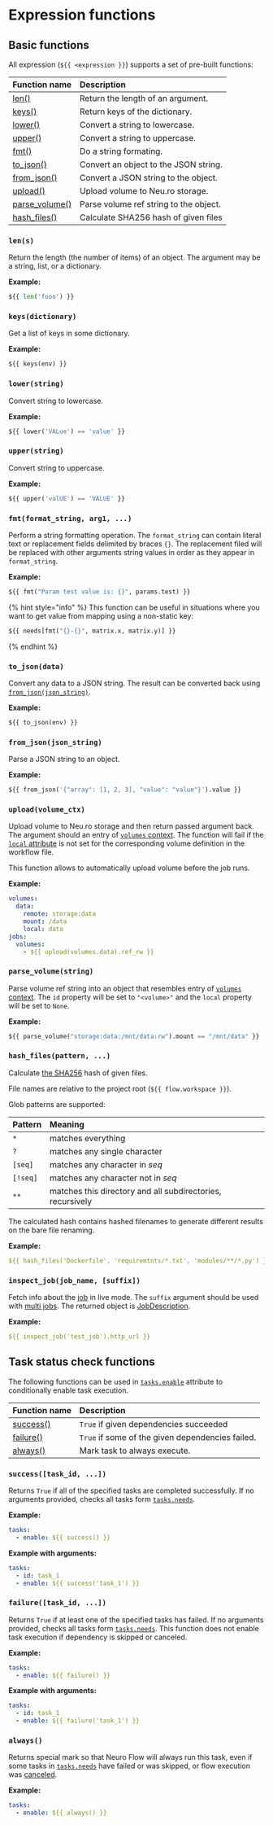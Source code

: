 # Expression functions

## Basic functions

All expression \(`${{ <expression }}`\) supports a set of pre-built functions:

| Function name | Description |
| :--- | :--- |
| [len\(\)](expression-functions.md#len-s) | Return the length of an argument. |
| [keys\(\)](expression-functions.md#keys-dictionary) | Return keys of the dictionary. |
| [lower\(\)](expression-functions.md#lower-string) | Convert a string to lowercase. |
| [upper\(\)](expression-functions.md#upper-string) | Convert a string to uppercase. |
| [fmt\(\)](expression-functions.md#fmt-format_string-arg-1) | Do a string formating. |
| [to\_json\(\)](expression-functions.md#to_json-data) | Convert an object to the JSON string. |
| [from\_json\(\)](expression-functions.md#from_json-json_string) | Convert a JSON string to the object. |
| [upload\(\)](expression-functions.md#upload-volume_ctx) | Upload volume to Neu.ro storage. |
| [parse\_volume\(\)](expression-functions.md#parse_volume-string) | Parse volume ref string to the object. |
| [hash\_files\(\)](expression-functions.md#hash_files-pattern) | Calculate SHA256 hash of given files |

### `len(s)`

Return the length \(the number of items\) of an object. The argument may be a string, list, or a dictionary.

**Example:**

```python
${{ len('fooo') }}
```

### `keys(dictionary)`

Get a list of keys in some dictionary.

**Example:**

```python
${{ keys(env) }}
```

### `lower(string)`

Convert string to lowercase.

**Example:**

```python
${{ lower('VALue') == 'value' }}
```

### `upper(string)`

Convert string to uppercase.

**Example:**

```python
${{ upper('valUE') == 'VALUE' }}
```

### `fmt(format_string, arg1, ...)`

Perform a string formatting operation. The `format_string` can contain literal text or replacement fields delimited by braces `{}`. The replacement filed will be replaced with other arguments string values in order as they appear in `format_string`.

**Example:**

```python
${{ fmt("Param test value is: {}", params.test) }}
```

{% hint style="info" %}
This function can be useful in situations where you want to get value from mapping using a non-static key:

```python
${{ needs[fmt("{}-{}", matrix.x, matrix.y)] }}
```
{% endhint %}

### `to_json(data)`

Convert any data to a JSON string. The result can be converted back using [`from_json(json_string)`](expression-functions.md#from_json-json_string).

**Example:**

```python
${{ to_json(env) }}
```

### `from_json(json_string)`

Parse a JSON string to an object.

**Example:**

```python
${{ from_json('{"array": [1, 2, 3], "value": "value"}').value }}
```

### `upload(volume_ctx)`

Upload volume to Neu.ro storage and then return passed argument back. The argument should an entry of [`volumes`  context](live-contexts.md#volumes-context). The function will fail if the [`local` attribute](live-workflow-syntax.md#volumes-less-than-volume-id-greater-than-local) is not set for the corresponding volume definition in the workflow file. 

This function allows to automatically upload volume before the job runs.

**Example:**

```yaml
volumes:
  data:
    remote: storage:data
    mount: /data
    local: data
jobs:
  volumes:
    - ${{ upload(volumes.data).ref_rw }}
```

### `parse_volume(string)`

Parse volume ref string into an object that resembles entry of [`volumes`  context](live-contexts.md#volumes-context). The `id` property will be set to `"<volume>"` and the `local` property will be set to `None`.

**Example:**

```python
${{ parse_volume("storage:data:/mnt/data:rw").mount == "/mnt/data" }}
```

### `hash_files(pattern, ...)`

Calculate [the SHA256](https://en.wikipedia.org/wiki/SHA-2) hash of given files.

File names are relative to the project root \(`${{ flow.workspace }}`\).

Glob patterns are supported:

| Pattern | Meaning |
| :--- | :--- |
| `*` | matches everything |
| `?` | matches any single character |
| `[seq]` | matches any character in _seq_ |
| `[!seq]` | matches any character not in _seq_ |
| `**` | matches this directory and all subdirectories, recursively |

The calculated hash contains hashed filenames to generate different results on the bare file renaming.

**Example:**

```yaml
${{ hash_files('Dockerfile', 'requiremtnts/*.txt', 'modules/**/*.py') }}
```

### `inspect_job(job_name, [suffix])`

Fetch info about the [job](live-workflow-syntax.md#jobs-job-id-env) in live mode. The `suffix` argument should be used with [multi jobs](live-workflow-syntax.md#jobs-less-than-job-id-greater-than-multi). The returned object is [JobDescription](https://neuro-sdk.readthedocs.io/en/latest/jobs_reference.html#jobdescription).

**Example:**

```yaml
${{ inspect_job('test_job').http_url }}
```

## Task status check functions

The following functions can be used in [`tasks.enable`](batch-workflow-syntax.md#tasks-enable) attribute to conditionally enable task execution.

| Function name | Description |
| :--- | :--- |
| [success\(\)](expression-functions.md#success-task_id) | `True` if given dependencies succeeded |
| [failure\(\)](expression-functions.md#failure-task_id) | `True` if some of the given dependencies failed. |
| [always\(\)](expression-functions.md#always) | Mark task to always execute. |

### `success([task_id, ...])`

Returns `True` if all of the specified tasks are completed successfully. If no arguments provided, checks all tasks form [`tasks.needs`](batch-workflow-syntax.md#tasks-needs).

**Example:**

```yaml
tasks:
  - enable: ${{ success() }}
```

**Example with arguments:**

```yaml
tasks:
  - id: task_1
  - enable: ${{ success('task_1') }}
```

### `failure([task_id, ...])`

Returns `True` if at least one of the specified tasks has failed. If no arguments provided, checks all tasks form [`tasks.needs`](batch-workflow-syntax.md#tasks-needs). This function does not enable task execution if dependency is skipped or canceled.

**Example:**

```yaml
tasks:
  - enable: ${{ failure() }}
```

**Example with arguments:**

```yaml
tasks:
  - id: task_1
  - enable: ${{ failure('task_1') }}
```

### `always()`

Returns special mark so that Neuro Flow will always run this task, even if some tasks in [`tasks.needs`](batch-workflow-syntax.md#tasks-needs) have failed or was skipped, or flow execution was [canceled](cli.md#neuro-flow-cancel).

**Example:**

```yaml
tasks:
  - enable: ${{ always() }}
```

